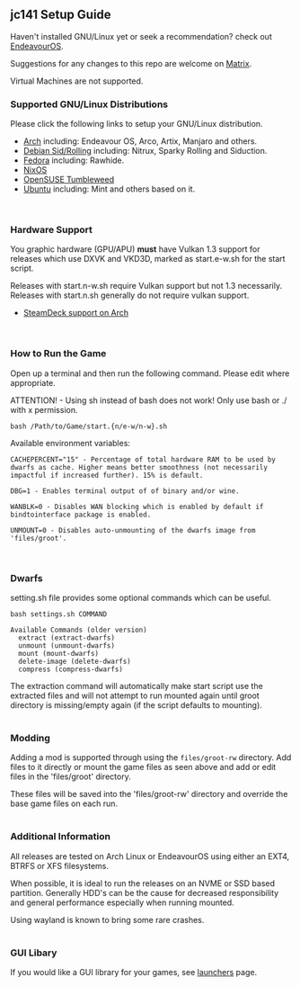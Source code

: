 ## jc141 Setup Guide

Haven't installed GNU/Linux yet or seek a recommendation? check out [EndeavourOS](https://discovery.endeavouros.com/installation/create-install-media-usb-key/2021/03/).

Suggestions for any changes to this repo are welcome on [Matrix](https://matrix.to/#/%21aRyMmzPUzcUKRXpVtP%3Amatrix.org?via=catgirl.cloud&via=grin.hu&via=matrix.org).

Virtual Machines are not supported.
<br>

### Supported GNU/Linux Distributions
Please click the following links to setup your GNU/Linux distribution.

*   [Arch](arch.md) including: Endeavour OS, Arco, Artix, Manjaro and others.
*   [Debian Sid/Rolling](debian.md) including: Nitrux, Sparky Rolling and Siduction.
*   [Fedora](fedora.md) including: Rawhide.
*   [NixOS](nixos.md)
*   [OpenSUSE Tumbleweed](opensuse.md)
*   [Ubuntu](ubuntu-based.md) including: Mint and others based on it.
<br>

### Hardware Support
You graphic hardware (GPU/APU) **must** have Vulkan 1.3 support for releases which use DXVK and VKD3D, marked as start.e-w.sh for the start script.

Releases with start.n-w.sh require Vulkan support but not 1.3 necessarily. Releases with start.n.sh generally do not require vulkan support.

* [SteamDeck support on Arch](steamdeck/arch.md)
<br>

### How to Run the Game
Open up a terminal and then run the following command. Please edit where appropriate.

ATTENTION! - Using sh instead of bash does not work!  Only use bash or ./ with x permission.

```
bash /Path/to/Game/start.{n/e-w/n-w}.sh
```

Available environment variables:
```
CACHEPERCENT="15" - Percentage of total hardware RAM to be used by dwarfs as cache. Higher means better smoothness (not necessarily impactful if increased further). 15% is default.

DBG=1 - Enables terminal output of of binary and/or wine.

WANBLK=0 - Disables WAN blocking which is enabled by default if bindtointerface package is enabled.

UNMOUNT=0 - Disables auto-unmounting of the dwarfs image from 'files/groot'.
```
<br>

### Dwarfs
setting.sh file provides some optional commands which can be useful.

```
bash settings.sh COMMAND

Available Commands (older version)
  extract (extract-dwarfs)
  unmount (unmount-dwarfs)
  mount (mount-dwarfs)
  delete-image (delete-dwarfs)
  compress (compress-dwarfs)
```
The extraction command will automatically make start script use the extracted files and will not attempt to run mounted again until groot directory is missing/empty again (if the script defaults to mounting).
<br><br>

### Modding
Adding a mod is supported through using the `files/groot-rw` directory. Add files to it directly or mount the game files as seen above and add or edit files in the 'files/groot' directory.

These files will be saved into the 'files/groot-rw' directory and override the base game files on each run.
<br><br>

### Additional Information
All releases are tested on Arch Linux or EndeavourOS using either an EXT4, BTRFS or XFS filesystems.

When possible, it is ideal to run the releases on an NVME or SSD based partition. Generally HDD's can be the cause for decreased responsibility and general performance especially when running mounted.

Using wayland is known to bring some rare crashes.
<br><br>

### GUI Libary
If you would like a GUI library for your games, see [launchers](launchers.md) page.
